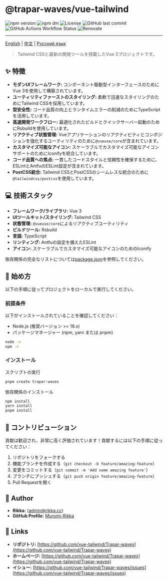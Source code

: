 # @trapar-waves/vue-tailwind

![npm version](https://img.shields.io/npm/v/@trapar-waves/vue-tailwind)
![npm dm](https://img.shields.io/npm/dm/@trapar-waves/vue-tailwind)
![License](https://img.shields.io/github/license/Trapar-waves/vue-tailwind)
![GitHub last commit](https://img.shields.io/github/last-commit/Trapar-waves/vue-tailwind)
![GitHub Actions Workflow Status](https://img.shields.io/github/actions/workflow/status/Trapar-waves/vue-tailwind/release.yml)
![Renovate](https://img.shields.io/badge/renovate-enabled-blue)

---

[English](../README.md) | [中文](/readme/README-CN.md) | [Русский язык](/readme/README-RU.md)

> Tailwind CSSと最新の開発ツールを搭載したVue 3プロジェクトです。

## ✨ 特徴

- **モダンUIフレームワーク:** コンポーネント駆動型インターフェースのためにVue 3を使用して構築されています。
- **ユーティリティファーストのスタイリング:** 柔軟で迅速なスタイリングのためにTailwind CSSを採用しています。
- **型安全性:** コード品質の向上とランタイムエラーの削減のためにTypeScriptを活用しています。
- **高速開発ワークフロー:** 最適化されたビルドとクイックサーバー起動のためにRsbuildを使用しています。
- **リアクティブ状態管理:** Vueアプリケーションのリアクティビティとコンポジションを強化するユーティリティのために`@vueuse/core`が含まれています。
- **カスタマイズ可能なアイコン:** スケーラブルでカスタマイズ可能なアイコンサポートのためにIconifyを統合しています。
- **コード品質への焦点:** 一貫したコードスタイルと信頼性を確保するために、ESLintとAntfuのESLint設定が含まれています。
- **PostCSS統合:** Tailwind CSSとPostCSSのシームレスな統合のために`@tailwindcss/postcss`を使用しています。

## 💻 技術スタック

- **フレームワーク/ライブラリ:** Vue 3
- **UIツールキット/スタイリング:** Tailwind CSS
- **状態管理:** `@vueuse/core`によるリアクティブユーティリティ
- **ビルドツール:** Rsbuild
- **言語:** TypeScript
- **リンティング:** Antfuの設定を備えたESLint
- **アイコン:** スケーラブルでカスタマイズ可能なアイコンのためのIconify

依存関係の完全なリストについては[package.json](package.json)を参照してください。

## 🚀 始め方

以下の手順に従ってプロジェクトをローカルで実行してください。

### 前提条件

以下がインストールされていることを確認してください：

- Node.js (推奨バージョン >= 18.x)
- パッケージマネージャー (npm, yarn または pnpm)

```bash
node -v
npm -v
```

### インストール

スクリプトの実行

```bash
pnpm create trapar-waves
```

依存関係のインストール

```bash
npm install
yarn install
pnpm install
```

## 🤝 コントリビューション

貢献は歓迎され、非常に高く評価されています！貢献するには以下の手順に従ってください：

1. リポジトリをフォークする
2. 機能ブランチを作成する（`git checkout -b feature/amazing-feature`）
3. 変更をコミットする（`git commit -m 'Add some amazing feature'`）
4. ブランチにプッシュする（`git push origin feature/amazing-feature`）
5. Pull Requestを開く

## 👤 Author

- **Rikka:** (admin@rikka.cc)
- **GitHub Profile:** [Muromi-Rikka](https://github.com/Muromi-Rikka)

## 🔗 Links

- **リポジトリ:** [https://github.com/vue-tailwind/Trapar-waves](https://github.com/vue-tailwind/Trapar-waves)
- **ホームページ:** [https://github.com/vue-tailwind/Trapar-waves](https://github.com/vue-tailwind/Trapar-waves)
- **イシュー:** [https://github.com/vue-tailwind/Trapar-waves/issues](https://github.com/vue-tailwind/Trapar-waves/issues)
